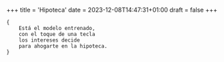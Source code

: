 +++
title = 'Hipoteca'
date = 2023-12-08T14:47:31+01:00
draft = false
+++

	{
		Está el modelo entrenado,
		con el toque de una tecla
		los intereses decide
		para ahogarte en la hipoteca.
	}
